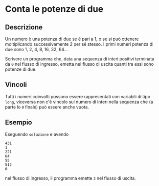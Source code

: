 Conta le potenze di due
=======================

Descrizione
-----------

Un numero è una potenza di due se è pari a 1, o se si può ottenere moltiplicando
successivamente 2 per sé stesso. I primi numeri potenza di due sono 1, 2, 4, 8,
16, 32, 64...

Scrivere un programma che, data una sequenza di interi positivi terminata da `0`
nel flusso di ingresso, emetta nel flusso di uscita quanti tra essi sono potenze
di due.


Vincoli
-------

Tutti i numeri coinvolti possono essere rappresentati con variabili di tipo
`long`, viceversa non c'è vincolo sul numero di interi nella sequenza che (a
parte lo `0` finale) può essere anche vuota.


Esempio
-------

Eseguendo `soluzione` e avendo

    431
    1
    221
    64
    55
    512
    0

nel flusso di ingresso, il programma emette `3` nel flusso di uscita.
